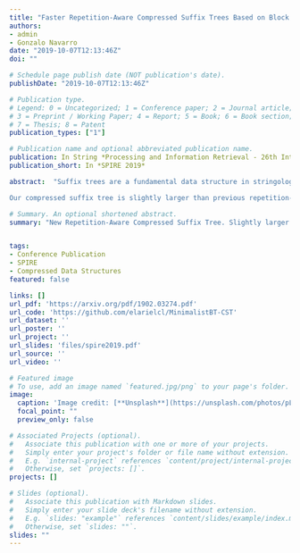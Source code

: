 ```yaml
---
title: "Faster Repetition-Aware Compressed Suffix Trees Based on Block Trees"
authors:
- admin
- Gonzalo Navarro
date: "2019-10-07T12:13:46Z"
doi: ""

# Schedule page publish date (NOT publication's date).
publishDate: "2019-10-07T12:13:46Z"

# Publication type.
# Legend: 0 = Uncategorized; 1 = Conference paper; 2 = Journal article;
# 3 = Preprint / Working Paper; 4 = Report; 5 = Book; 6 = Book section;
# 7 = Thesis; 8 = Patent
publication_types: ["1"]

# Publication name and optional abbreviated publication name.
publication: In String *Processing and Information Retrieval - 26th International Symposium, SPIRE 2019*
publication_short: In *SPIRE 2019*

abstract:  "Suffix trees are a fundamental data structure in stringology, but their space usage, though linear, is an important problem in applications. We design and implement a new compressed suffix tree targeted to highly repetitive texts, such as large genomic collections of the same species. Our suffix tree builds on Block Trees, a recent Lempel-Ziv-bounded data structure that captures the repetitiveness of its input. We use Block Trees to compress the topology of the suffix tree, and augment the Block Tree nodes with data that speeds up suffix tree navigation.

Our compressed suffix tree is slightly larger than previous repetition-aware suffix trees based on grammars, but outperforms them in time, often by orders of magnitude. The component that represents the tree topology achieves a speed comparable to that of general-purpose compressed trees, while using 2–10 times less space, and might be of independent interest."

# Summary. An optional shortened abstract.
summary: "New Repetition-Aware Compressed Suffix Tree. Slightly larger than state-of-the-art, but outperforms them in time, often by orders of magnitude."


tags:
- Conference Publication
- SPIRE
- Compressed Data Structures
featured: false

links: []
url_pdf: 'https://arxiv.org/pdf/1902.03274.pdf'
url_code: 'https://github.com/elarielcl/MinimalistBT-CST'
url_dataset: ''
url_poster: ''
url_project: ''
url_slides: 'files/spire2019.pdf'
url_source: ''
url_video: ''

# Featured image
# To use, add an image named `featured.jpg/png` to your page's folder.
image:
  caption: 'Image credit: [**Unsplash**](https://unsplash.com/photos/pLCdAaMFLTE)'
  focal_point: ""
  preview_only: false

# Associated Projects (optional).
#   Associate this publication with one or more of your projects.
#   Simply enter your project's folder or file name without extension.
#   E.g. `internal-project` references `content/project/internal-project/index.md`.
#   Otherwise, set `projects: []`.
projects: []

# Slides (optional).
#   Associate this publication with Markdown slides.
#   Simply enter your slide deck's filename without extension.
#   E.g. `slides: "example"` references `content/slides/example/index.md`.
#   Otherwise, set `slides: ""`.
slides: ""
---
```

